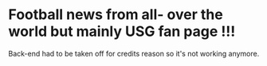 # Football news from all- over the world but mainly USG fan page !!!

Back-end had to be taken off for credits reason so it's not working anymore.
